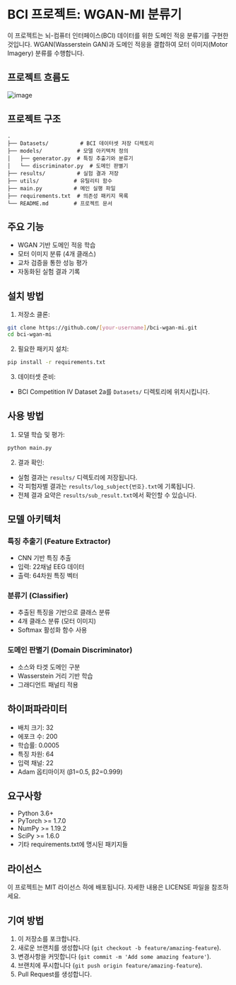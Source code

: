 # BCI 프로젝트: WGAN-MI 분류기

이 프로젝트는 뇌-컴퓨터 인터페이스(BCI) 데이터를 위한 도메인 적응 분류기를 구현한 것입니다. WGAN(Wasserstein GAN)과 도메인 적응을 결합하여 모터 이미지(Motor Imagery) 분류를 수행합니다.

## 프로젝트 흐름도

![image](https://github.com/user-attachments/assets/892cef6c-d2da-4c58-9859-38d9e8ba3b03)


## 프로젝트 구조

```
.
├── Datasets/          # BCI 데이터셋 저장 디렉토리
├── models/           # 모델 아키텍처 정의
│   ├── generator.py  # 특징 추출기와 분류기
│   └── discriminator.py  # 도메인 판별기
├── results/          # 실험 결과 저장
├── utils/           # 유틸리티 함수
├── main.py          # 메인 실행 파일
├── requirements.txt  # 의존성 패키지 목록
└── README.md        # 프로젝트 문서
```

## 주요 기능

- WGAN 기반 도메인 적응 학습
- 모터 이미지 분류 (4개 클래스)
- 교차 검증을 통한 성능 평가
- 자동화된 실험 결과 기록

## 설치 방법

1. 저장소 클론:
```bash
git clone https://github.com/[your-username]/bci-wgan-mi.git
cd bci-wgan-mi
```

2. 필요한 패키지 설치:
```bash
pip install -r requirements.txt
```

3. 데이터셋 준비:
- BCI Competition IV Dataset 2a를 `Datasets/` 디렉토리에 위치시킵니다.

## 사용 방법

1. 모델 학습 및 평가:
```bash
python main.py
```

2. 결과 확인:
- 실험 결과는 `results/` 디렉토리에 저장됩니다.
- 각 피험자별 결과는 `results/log_subject{번호}.txt`에 기록됩니다.
- 전체 결과 요약은 `results/sub_result.txt`에서 확인할 수 있습니다.

## 모델 아키텍처

### 특징 추출기 (Feature Extractor)
- CNN 기반 특징 추출
- 입력: 22채널 EEG 데이터
- 출력: 64차원 특징 벡터

### 분류기 (Classifier)
- 추출된 특징을 기반으로 클래스 분류
- 4개 클래스 분류 (모터 이미지)
- Softmax 활성화 함수 사용

### 도메인 판별기 (Domain Discriminator)
- 소스와 타겟 도메인 구분
- Wasserstein 거리 기반 학습
- 그래디언트 패널티 적용

## 하이퍼파라미터

- 배치 크기: 32
- 에포크 수: 200
- 학습률: 0.0005
- 특징 차원: 64
- 입력 채널: 22
- Adam 옵티마이저 (β1=0.5, β2=0.999)

## 요구사항

- Python 3.6+
- PyTorch >= 1.7.0
- NumPy >= 1.19.2
- SciPy >= 1.6.0
- 기타 requirements.txt에 명시된 패키지들

## 라이선스

이 프로젝트는 MIT 라이선스 하에 배포됩니다. 자세한 내용은 LICENSE 파일을 참조하세요.

## 기여 방법

1. 이 저장소를 포크합니다.
2. 새로운 브랜치를 생성합니다 (`git checkout -b feature/amazing-feature`).
3. 변경사항을 커밋합니다 (`git commit -m 'Add some amazing feature'`).
4. 브랜치에 푸시합니다 (`git push origin feature/amazing-feature`).
5. Pull Request를 생성합니다. 
